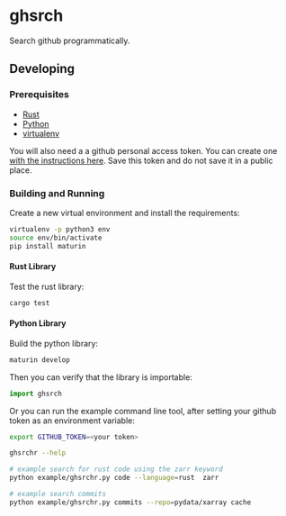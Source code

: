 # ghsrch

Search github programmatically.

## Developing

### Prerequisites

- [Rust](https://www.rust-lang.org/tools/install)
- [Python](https://www.python.org/downloads/)
- [virtualenv](https://virtualenv.pypa.io/en/latest/installation.html)

You will also need a a github personal access token. You can create one [with the instructions here](https://docs.github.com/en/rest/quickstart?apiVersion=2022-11-28&tool=curl). Save this token and do not save it in a public place.

### Building and Running

Create a new virtual environment and install the requirements:

```bash
virtualenv -p python3 env
source env/bin/activate
pip install maturin
```

#### Rust Library

Test the rust library:

```bash
cargo test
```

#### Python Library

Build the python library:

```bash
maturin develop
```

Then you can verify that the library is importable:

```python
import ghsrch
```

Or you can run the example command line tool, after setting your github token as an environment variable:

```bash
export GITHUB_TOKEN=<your token>

ghsrchr --help

# example search for rust code using the zarr keyword
python example/ghsrchr.py code --language=rust  zarr

# example search commits 
python example/ghsrchr.py commits --repo=pydata/xarray cache
```
